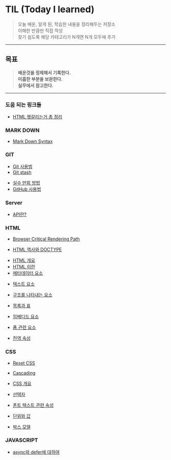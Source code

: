 # TIL (Today I learned)

> 오늘 배운, 알게 된, 학습한 내용을 정리해두는 저장소  
> 이해한 만큼만 직접 작성  
> 찾기 쉽도록 해당 카테고리가 N개면 N개 모두에 추가

---

## 목표

> **배운것을 정제해서 기록한다.**  
> **미흡한 부분을 보완한다.**  
> **실무에서 참고한다.**

---

### 도움 되는 링크들

- [HTML 헷갈리는거 총 정리](https://www.youtube.com/watch?v=T7h8O7dpJIg)

### MARK DOWN

- [Mark Down Syntax](https://github.com/gang-min/TIL/blob/main/MarkDown/readme.md)

### GIT

- [Git 사용법](https://github.com/gang-min/TIL/blob/main/GIT/GIT.md)
- [Git stash](https://github.com/gang-min/TIL/blob/main/GIT/stash.md)

* [실수 만회 방법](https://github.com/gang-min/TIL/blob/main/GIT/%EC%8B%A4%EC%88%98%EB%A7%8C%ED%9A%8C%EB%B0%A9%EB%B2%95.md)
* [GitHub 사용법](https://github.com/gang-min/TIL/blob/main/GIT/GitHub.md)

### Server

- [API란?](https://github.com/gang-min/TIL/blob/main/Server/API%EB%9E%80.md)

### HTML

- [Browser Critical Rendering Path](https://github.com/gang-min/TIL/blob/main/HTML/Critical_rendering_path.md)

* [HTML 역사와 DOCTYPE](https://github.com/gang-min/TIL/blob/main/HTML/DOCTYPE.md)

- [HTML 개요](https://github.com/gang-min/TIL/blob/main/HTML/HTML_%EA%B0%9C%EC%9A%94.md)
- [HTML 이란](https://github.com/gang-min/TIL/blob/main/HTML/HTML%EC%9D%B4%EB%9E%80.md)
- [메타데이터 요소](https://github.com/gang-min/TIL/blob/main/HTML/%EB%A9%94%ED%83%80%EB%8D%B0%EC%9D%B4%ED%84%B0%EC%9A%94%EC%86%8C.md)

* [텍스트 요소](https://github.com/gang-min/TIL/blob/main/HTML/%ED%85%8D%EC%8A%A4%ED%8A%B8%EC%9A%94%EC%86%8C.md)

* [구조를 나타내는 요소](https://github.com/gang-min/TIL/blob/main/HTML/%EA%B5%AC%EC%A1%B0%EB%A5%BC%EB%82%98%ED%83%80%EB%82%B4%EB%8A%94%EC%9A%94%EC%86%8C.md)

* [목록과 표](https://github.com/gang-min/TIL/blob/main/HTML/%EB%AA%A9%EB%A1%9D%EA%B3%BC%ED%91%9C.md)

* [임베디드 요소](https://github.com/gang-min/TIL/blob/main/HTML/%EC%9E%84%EB%B2%A0%EB%94%94%EB%93%9C%EC%9A%94%EC%86%8C.md)

* [폼 관련 요소](https://github.com/gang-min/TIL/blob/main/HTML/%ED%8F%BC%EA%B4%80%EB%A0%A8%EC%9A%94%EC%86%8C.md)

* [전역 속성](https://github.com/gang-min/TIL/blob/main/HTML/%EC%A0%84%EC%97%AD%EC%86%8D%EC%84%B1.md)

### CSS

- [Reset CSS](https://github.com/gang-min/TIL/blob/main/CSS/reset_css.md)

* [Cascading](https://github.com/gang-min/TIL/blob/main/CSS/Cascading.md)

* [CSS 개요](https://github.com/gang-min/TIL/blob/main/CSS/CSS%EA%B0%9C%EC%9A%94.md)

* [선택자](https://github.com/gang-min/TIL/blob/main/CSS/%EC%84%A0%ED%83%9D%EC%9E%90.md)

* [폰트 텍스트 관련 속성](https://github.com/gang-min/TIL/blob/main/CSS/%ED%8F%B0%ED%8A%B8-%ED%85%8D%EC%8A%A4%ED%8A%B8%EA%B4%80%EB%A0%A8%EC%86%8D%EC%84%B1.md)

* [단위와 값](https://github.com/gang-min/TIL/blob/main/CSS/%EB%8B%A8%EC%9C%84%EC%99%80%EA%B0%92.md)

* [박스 모델](https://github.com/gang-min/TIL/blob/main/CSS/%EB%B0%95%EC%8A%A4%EB%AA%A8%EB%8D%B8.md)

### JAVASCRIPT

- [async와 defer에 대하여](https://github.com/gang-min/TIL/blob/main/JavaScript/async-defer.md)
